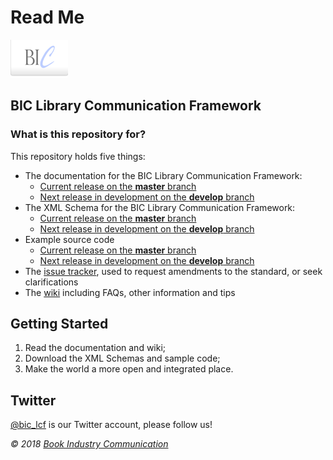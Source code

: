# Read Me #

![Book Industry Communication Logo](docs/assets/bic-logo.png) 
## BIC Library Communication Framework ##

### What is this repository for? ###

This repository holds five things:

 * The documentation for the BIC Library Communication Framework:
     * [Current release on the __master__ branch](../../tree/master/docs)
     * [Next release in development on the __develop__ branch](t../../ree/develop/docs)
 * The XML Schema for the BIC Library Communication Framework:
     * [Current release on the __master__ branch](../../tree/master/lcf-schema/src/main/resources)
     * [Next release in development on the __develop__ branch](../../tree/develop/lcf-schema/src/main/resources)
 * Example source code
     * [Current release on the __master__ branch](../../tree/master/lcf-samples)
     * [Next release in development on the __develop__ branch](../../tree/develop/lcf-samples/)    
 * The [issue tracker](../../issues), used to request amendments to the standard, or seek clarifications
 * The [wiki](../../wiki) including FAQs, other information and tips

## Getting Started ##
1. Read the documentation and wiki;
2. Download the XML Schemas and sample code;
3. Make the world a more open and integrated place.

## Twitter ##
[@bic_lcf](http://twitter.com/bic_lcf) is our Twitter account, please follow us!

*© 2018 [Book Industry Communication](http://www.bic.org.uk)*

